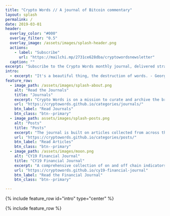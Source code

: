 ```yaml
---
title: "Crypto Words // A journal of Bitcoin commentary"
layout: splash
permalink: /
date: 2019-03-01
header:
  overlay_color: "#000"
  overlay_filter: "0.5"
  overlay_image: /assets/images/splash-header.png
  actions:
    - label: "Subscribe"
      url: "https://mailchi.mp/2731ce628dba/cryptowordsnewsletter"
  caption: ""
excerpt: "Subscribe to the Crypto Words monthly journal, delivered straight to your inbox"
intro: 
  - excerpt: "It's a beautiful thing, the destruction of words. - George Orwell"
feature_row:
  - image_path: /assets/images/splash-about.png
    alt: "Read the Journals"
    title: "Journals"
    excerpt: "Crypto Words is on a mission to curate and archive the brightest commentary on Bitcoin. We're producing a monthly journal and just getting started."
    url: "https://cryptowords.github.io/categories/journals/"
    btn_label: "Read Journals"
    btn_class: "btn--primary"
  - image_path: assets/images/splash-posts.png
    alt: "Posts"
    title: "Posts"
    excerpt: "The journal is built on articles collected from across the internet, from Twitter to Medium to essays, anywhere there's thoughtful commentary."
    url: "https://cryptowords.github.io/categories/posts/"
    btn_label: "Read Articles"
    btn_class: "btn--primary"
  - image_path: /assets/images/moon.png
    alt: "CY19 Financial Journal"
    title: "CY19 Financial Journal"
    excerpt: "A comprehensive collection of on and off chain indicators and valuation models for Bitcoin."
    url: "https://cryptowords.github.io/cy19-financial-journal"
    btn_label: "Read the Financial Journal"
    btn_class: "btn--primary"

---
```


{% include feature_row id="intro" type="center" %}

{% include feature_row %}